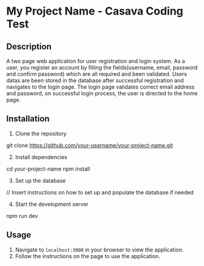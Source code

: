 # My Project Name - Casava Coding Test

## Description
A two page web application for user registration and login system. As a user, you register an account by filling the fields(username, email, password and confirm password) which are all required and been validated. Users datas are been stored in the database after successful registration and navigates to the login page. The login page validates correct email address and password, on successful login process, the user is directed to the home page.

## Installation

1. Clone the repository

git clone https://github.com/your-username/your-project-name.git

2. Install dependencies

cd your-project-name
npm install

3. Set up the database

// Insert instructions on how to set up and populate the database if needed

4. Start the development server

npm run dev

## Usage

1. Navigate to `localhost:3000` in your browser to view the application.
2. Follow the instructions on the page to use the application.